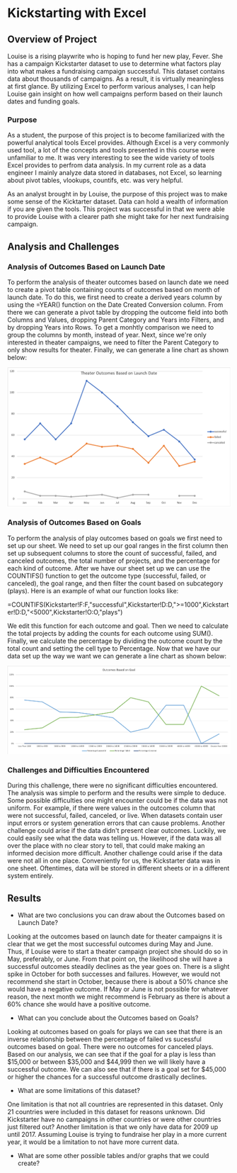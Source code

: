 # Kickstarting with Excel

## Overview of Project
Louise is a rising playwrite who is hoping to fund her new play, Fever. She has a campaign Kickstarter dataset to use to determine what factors play into what makes a fundraising campaign successful. This dataset contains data about thousands of campaigns. As a result, it is virtually meaningless at first glance. By utilizing Excel to perform various analyses, I can help Louise gain insight on how well campaigns perform based on their launch dates and funding goals. 

### Purpose
As a student, the purpose of this project is to become familiarized with the powerful analytical tools Excel provides. Although Excel is a very commonly used tool, a lot of the concepts and tools presented in this course were unfamiliar to me. It was very interesting to see the wide variety of tools Excel provides to perfrom data analysis. In my current role as a data engineer I mainly analyze data stored in databases, not Excel, so learning about pivot tables, vlookups, countifs, etc. was very helpful.

As an analyst brought in by Louise, the purpose of this project was to make some sense of the Kicktarter dataset. Data can hold a wealth of information if you are given the tools. This project was successful in that we were able to provide Louise with a clearer path she might take for her next fundraising campaign.

## Analysis and Challenges

### Analysis of Outcomes Based on Launch Date

To perform the analysis of theater outcomes based on launch date we need to create a pivot table containing counts of outcomes based on month of launch date. To do this, we first need to create a derived years column by using the =YEAR() function on the Date Created Conversion column. From there we can generate a pivot table by dropping the outcome field into both Columns and Values, dropping Parent Category and Years into Filters, and by dropping Years into Rows. To get a monhtly comparison we need to group the columns by month, instead of year. Next, since we're only interested in theater campaigns, we need to filter the Parent Category to only show results for theater. Finally, we can generate a line chart as shown below:

![Theater_Outcomes](https://github.com/kimcheese33/kickstarter-analysis-mod1/blob/master/Theater_Outcomes_vs_Launch.png)



### Analysis of Outcomes Based on Goals

To perform the analysis of play outcomes based on goals we first need to set up our sheet. We need to set up our goal ranges in the first column then set up subsequent columns to store the count of successful, failed, and canceled outcomes, the total number of projects, and the percentage for each kind of outcome. After we have our sheet set up we can use the COUNTIFS() function to get the outcome type (successful, failed, or canceled), the goal range, and then filter the count based on subcategory (plays). Here is an example of what our function looks like:

=COUNTIFS(Kickstarter!F:F,"successful",Kickstarter!D:D,">=1000",Kickstarter!D:D,"<5000",Kickstarter!O:O,"plays")

We edit this function for each outcome and goal. Then we need to calculate the total projects by adding the counts for each outcome using SUM(). Finally, we calculate the percentage by dividing the outcome count by the total count and setting the cell type to Percentage. Now that we have our data set up the way we want we can generate a line chart as shown below:

![image_name](https://github.com/kimcheese33/kickstarter-analysis-mod1/blob/master/Outcomes_vs_Goals.png)



### Challenges and Difficulties Encountered

During this challenge, there were no significant difficulties encountered. The analysis was simple to perform and the results were simple to deduce. Some possible difficulties one might encounter could be if the data was not uniform. For example, if there were values in the outcomes column that were not successful, failed, canceled, or live. When datasets contain user input errors or system generation errors that can cause problems. Another challenge could arise if the data didn't present clear outcomes. Luckily, we could easily see what the data was telling us. However, if the data was all over the place with no clear story to tell, that could make making an informed decision more difficult. Another challenge could arise if the data were not all in one place. Conveniently for us, the Kickstarter data was in one sheet. Oftentimes, data will be stored in different sheets or in a different system entirely.

## Results

- What are two conclusions you can draw about the Outcomes based on Launch Date?

Looking at the outcomes based on launch date for theater campaigns it is clear that we get the most successful outcomes during May and June. Thus, if Louise were to start a theater campaign project she should do so in May, preferably, or June. From that point on, the likelihood she will have a successful outcomes steadily declines as the year goes on. There is a slight spike in October for both successes and failures. However, we would not recommend she start in October, because there is about a 50% chance she would have a negative outcome. If May or June is not possible for whatever reason, the next month we might recommend is February as there is about a 60% chance she would have a positive outcome.

- What can you conclude about the Outcomes based on Goals?

Looking at outcomes based on goals for plays we can see that there is an inverse relationship between the percentage of failed vs sucessful outcomes based on goal. There were no outcomes for canceled plays. Based on our analysis, we can see that if the goal for a play is less than $15,000 or between $35,000 and $44,999 then we will likely have a successful outcome. We can also see that if there is a goal set for $45,000 or higher the chances for a successful outcome drastically declines.

- What are some limitations of this dataset?

One limitation is that not all countries are represented in this dataset. Only 21 countries were included in this dataset for reasons unknown. Did Kickstarter have no campaigns in other countries or were other countries just filtered out? 
Another limitation is that we only have data for 2009 up until 2017. Assuming Louise is trying to fundraise her play in a more current year, it would be a limitation to not have more current data.


- What are some other possible tables and/or graphs that we could create?
